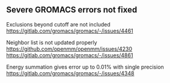 ## Severe GROMACS errors not fixed

Exclusions beyond cutoff are not included
https://gitlab.com/gromacs/gromacs/-/issues/4461

Neighbor list is not updated properly
https://github.com/openmm/openmm/issues/4230
https://gitlab.com/gromacs/gromacs/-/issues/4861

Energy summation gives error up to 0.01% with single precision
https://gitlab.com/gromacs/gromacs/-/issues/4348

